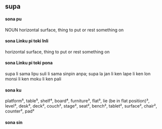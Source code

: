 ## supa

#### sona pu

NOUN horizontal surface, thing to put or rest something on

#### sona Linku pi toki Inli

horizontal surface, thing to put or rest something on

#### sona Linku pi toki pona

supa li sama lipu suli li sama sinpin anpa; supa la jan li ken lape li ken lon monsi li ken moku li ken pali

#### sona ku

platform⁵, table⁵, shelf⁴, board⁴, furniture³, flat³, lie (be in flat position)³, level³, desk³, deck², couch², stage², seat², bench², tablet², surface², chair², counter², pad²

#### sona sin

